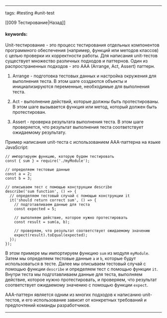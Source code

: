 ____

tags: #testing #unit-test

[[009 Тестирование|Назад]]

#### keywords:

Unit-тестирование - это процесс тестирования отдельных компонентов программного обеспечения (например, функций или методов классов) с целью проверки их корректности работы. 
Для написания unit-тестов существует множество различных подходов и паттернов. Один из распространенных подходов - это AAA (Arrange, Act, Assert) паттерн.

1. Arrange - подготовка тестовых данных и настройка окружения для выполнения теста. В этом шаге создаются объекты и инициализируются переменные, необходимые для выполнения теста.
    
2. Act - выполнение действий, которые должны быть протестированы. В этом шаге вызывается функция или метод, который должен быть протестирован.
    
3. Assert - проверка результата выполнения теста. В этом шаге проверяется, что результат выполнения теста соответствует ожидаемому результату.
    

Пример написания unit-теста с использованием AAA-паттерна на языке JavaScript:

```
// импортируем функцию, которую будем тестировать
const { sum } = require('./myModule');

// определяем тестовые данные
const a = 2;
const b = 3;

// описываем тест с помощью конструкции describe
describe('sum function', () => {
  // определяем тестовый случай с помощью конструкции it
  it('should return correct sum', () => {
    // подготавливаем данные для теста
    const expected = 5;

    // выполняем действие, которое нужно протестировать
    const result = sum(a, b);

    // проверяем, что результат соответствует ожидаемому значению
    expect(result).toEqual(expected);
  });
});
```

В этом примере мы импортируем функцию `sum` из модуля `myModule`. Затем мы определяем тестовые данные `a` и `b`, которые будут использоваться в тесте. Далее мы описываем тестовый случай с помощью функции `describe` и определяем тест с помощью функции `it`. Внутри теста мы подготавливаем данные для теста, выполняем действие, которое нужно протестировать, и проверяем, что результат соответствует ожидаемому значению с помощью функции `expect`.

AAA-паттерн является одним из многих подходов к написанию unit-тестов, и его использование зависит от конкретных требований и предпочтений команды разработчиков.

_____
